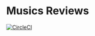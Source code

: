 # Musics Reviews

[![CircleCI](https://circleci.com/gh/kymmt90/music_reviews/tree/master.svg?style=svg&circle-token=e4ad43fda2b2926237e44aa331d87481dbd22c15)](https://circleci.com/gh/kymmt90/music_reviews/tree/master)
